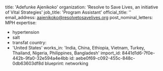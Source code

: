 title: 'Adefunke Ajenikoko'
organization: 'Resolve to Save Lives, an initiative of Vital Strategies'
job_title: 'Program Assistant'
official_title: ''
email_address: aajenikoko@resolvetosavelives.org
post_nominal_letters: MPH
expertise:
  - hypertension
  - salt
  - transfat
country:
  - 'United States'
works_in: 'India, China, Ethiopia, Vietnam, Turkey, Thailand, Nigeria, Philippines, Bangladesh'
import_id: 8441d1d6-7f0e-442b-9fa0-32e594a4e4bb
id: aebe0f69-c092-455c-848c-0db63603df8d
blueprint: networking
